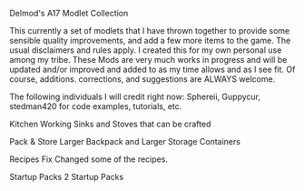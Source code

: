 <!----------------------------------------------------------------------------------------------------------------------->
<!----------------------------------------------------------------------------------------------------------------------->
<!----------------------------------------------------------------------------------------------------------------------->
<!----------------------------------------------------------------------------------------------------------------------->
<!----------------------------------------------       DelMod Version 1.0A       ---------------------------------------->
<!----------------------------------------------       Author: Del Stryker       ---------------------------------------->
<!----------------------------------------------       Date: 1 - 15 - 2019       ---------------------------------------->
<!----------------------------------------------       +++++++++++++++++++       ---------------------------------------->
<!----------------------------------------------------------------------------------------------------------------------->
<!----------------------------------------------------------------------------------------------------------------------->
<!----------------------------------------------------------------------------------------------------------------------->
<!----------------------------------------------------------------------------------------------------------------------->
Delmod's A17 Modlet Collection

This currently a set of modlets that I have thrown together to provide some sensible quality improvements, and add a few more items to the game.  The usual disclaimers and rules apply.  I created this for my own personal use among my tribe.  These Mods are very much works in progress and will be updated and/or improved and added to as my time allows and as I see fit.  Of course, additions. corrections, and suggestions are ALWAYS welcome.  

The following individuals I will credit right now: Sphereii, Guppycur, stedman420 for code examples, tutorials, etc.

Kitchen
	Working Sinks and Stoves that can be crafted

Pack & Store
	Larger Backpack and Larger Storage Containers

Recipes Fix
	Changed some of the recipes.

Startup Packs
	2 Startup Packs
